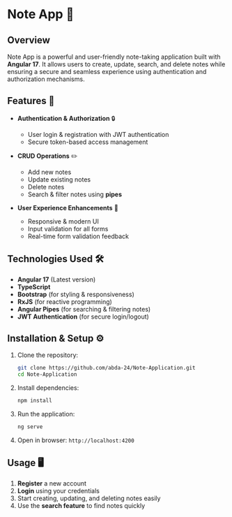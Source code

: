 # Note App 📝

## Overview
Note App is a powerful and user-friendly note-taking application built with **Angular 17**. It allows users to create, update, search, and delete notes while ensuring a secure and seamless experience using authentication and authorization mechanisms.

## Features 🚀
- **Authentication & Authorization** 🔒
  - User login & registration with JWT authentication
  - Secure token-based access management
  
- **CRUD Operations** ✏️
  - Add new notes
  - Update existing notes
  - Delete notes
  - Search & filter notes using **pipes**

- **User Experience Enhancements** 🎨
  - Responsive & modern UI
  - Input validation for all forms
  - Real-time form validation feedback

## Technologies Used 🛠️
- **Angular 17** (Latest version)
- **TypeScript**
- **Bootstrap** (for styling & responsiveness)
- **RxJS** (for reactive programming)
- **Angular Pipes** (for searching & filtering notes)
- **JWT Authentication** (for secure login/logout)

## Installation & Setup ⚙️
1. Clone the repository:
   ```bash
   git clone https://github.com/abda-24/Note-Application.git
   cd Note-Application
   ```
2. Install dependencies:
   ```bash
   npm install
   ```
3. Run the application:
   ```bash
   ng serve
   ```
4. Open in browser: `http://localhost:4200`

## Usage 🖥️
1. **Register** a new account
2. **Login** using your credentials
3. Start creating, updating, and deleting notes easily
4. Use the **search feature** to find notes quickly



